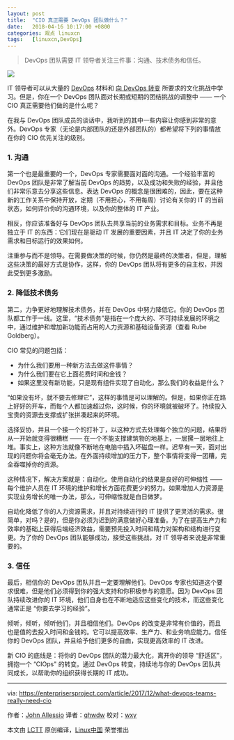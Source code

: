 ```yaml
---
layout: post
title:	"CIO 真正需要 DevOps 团队做什么？"
date:	2018-04-16 10:17:00 +0800 
categories:	观点 linuxcn 
tags:	[linuxcn,DevOps]
---
```




> 
> DevOps 团队需要 IT 领导者关注三件事：沟通、技术债务和信任。
> 
> 
> 


![](/Asserts/Images//attachment/album/201804/15/211756x45l7c4q9zmmyquq.png)


IT 领导者可以从大量的 [DevOps](https://enterprisersproject.com/tags/devops) 材料和 [向 DevOps 转变](https://www.redhat.com/en/insights/devops?intcmp=701f2000000tjyaAAA) 所要求的文化挑战中学习。但是，你在一个 DevOps 团队面对长期或短期的团结挑战的调整中 —— 一个 CIO 真正需要他们做的是什么呢？


在我与 DevOps 团队成员的谈话中，我听到的其中一些内容让你感到非常的意外。DevOps 专家（无论是内部团队的还是外部团队的）都希望将下列的事情放在你的 CIO 优先关注的级别。


### 1. 沟通


第一个也是最重要的一个，DevOps 专家需要面对面的沟通。一个经验丰富的 DevOps 团队是非常了解当前 DevOps 的趋势，以及成功和失败的经验，并且他们非常乐意去分享这些信息。表达 DevOps 的概念是很困难的，因此，要在这种新的工作关系中保持开放，定期（不用担心，不用每周）讨论有关你的 IT 的当前状态，如何评价你的沟通环境，以及你的整体的 IT 产业。


相反，你应该准备好与 DevOps 团队去共享当前的业务需求和目标。业务不再是独立于 IT 的东西：它们现在是驱动 IT 发展的重要因素，并且 IT 决定了你的业务需求和目标运行的效果如何。


注重参与而不是领导。在需要做决策的时候，你仍然是最终的决策者，但是，理解这些决策的最好方式是协作，这样，你的 DevOps 团队将有更多的自主权，并因此受到更多激励。


### 2. 降低技术债务


第二，力争更好地理解技术债务，并在 DevOps 中努力降低它。你的 DevOps 团队都工作于一线。这里，“技术债务”是指在一个庞大的、不可持续发展的环境之中，通过维护和增加新功能而占用的人力资源和基础设备资源（查看 Rube Goldberg）。


CIO 常见的问题包括：


* 为什么我们要用一种新方法去做这件事情？
* 为什么我们要在它上面花费时间和金钱？
* 如果这里没有新功能，只是现有组件实现了自动化，那么我们的收益是什么？


“如果没有坏，就不要去修理它”，这样的事情是可以理解的。但是，如果你正在路上好好的开车，而每个人都加速超过你，这时候，你的环境就被破坏了。持续投入宝贵的资源去支撑或扩张拼凑起来的环境。


选择妥协，并且一个接一个的打补丁，以这种方式去处理每个独立的问题，结果将从一开始就变得很糟糕 —— 在一个不能支撑建筑物的地基上，一层摞一层地往上堆。事实上，这种方法就像不断地在电脑中插入坏磁盘一样。迟早有一天，面对出现的问题你将会毫无办法。在外面持续增加的压力下，整个事情将变得一团糟，完全吞噬掉你的资源。


这种情况下，解决方案就是：自动化。使用自动化的结果是良好的可伸缩性 —— 每个维护人员在 IT 环境的维护和增长方面花费更少的努力。如果增加人力资源是实现业务增长的唯一办法，那么，可伸缩性就是白日做梦。


自动化降低了你的人力资源需求，并且对持续进行的 IT 提供了更灵活的需求。很简单，对吗？是的，但是你必须为迟到的满意做好心理准备。为了在提高生产力和效率的基础上获得后端经济效益，需要预先投入时间和精力对架构和结构进行变更。为了你的 DevOps 团队能够成功，接受这些挑战，对 IT 领导者来说是非常重要的。


### 3. 信任


最后，相信你的 DevOps 团队并且一定要理解他们。DevOps 专家也知道这个要求很难，但是他们必须得到你的强大支持和你积极参与的意愿。因为 DevOps 团队持续改进你的 IT 环境，他们自身也在不断地适应这些变化的技术，而这些变化通常正是 “你要去学习的经验”。


倾听，倾听，倾听他们，并且相信他们。DevOps 的改变是非常有价值的，而且也是值的去投入时间和金钱的。它可以提高效率、生产力、和业务响应能力。信任你的 DevOps 团队，并且给予他们更多的自由，实现更高效率的 IT 改进。


新 CIO 的底线是：将你的 DevOps 团队的潜力最大化，离开你的领导 “舒适区”，拥抱一个 “CIOps" 的转变。通过 DevOps 转变，持续地与你的 DevOps 团队共同成长，以帮助你的组织获得长期的 IT 成功。




---


via: <https://enterprisersproject.com/article/2017/12/what-devops-teams-really-need-cio>


作者：[John Allessio](https://enterprisersproject.com/user/john-allessio) 译者：[qhwdw](https://github.com/qhwdw) 校对：[wxy](https://github.com/wxy)


本文由 [LCTT](https://github.com/LCTT/TranslateProject) 原创编译，[Linux中国](https://linux.cn/) 荣誉推出
